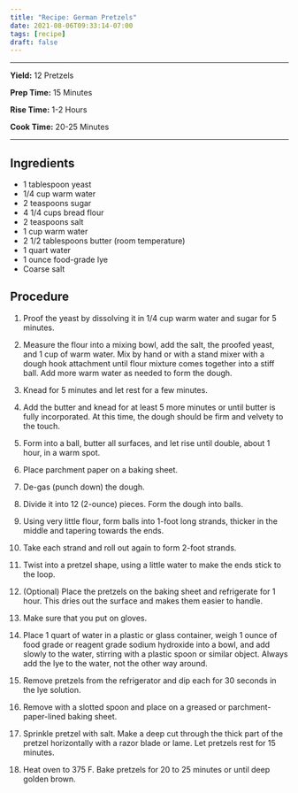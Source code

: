 ```yaml
---
title: "Recipe: German Pretzels"
date: 2021-08-06T09:33:14-07:00
tags: [recipe]
draft: false
---
```


---

__Yield:__ 12 Pretzels

__Prep Time:__ 15 Minutes

__Rise Time:__ 1-2 Hours

__Cook Time:__ 20-25 Minutes

___

## Ingredients  

- 1 tablespoon yeast
- 1/4 cup warm water
- 2 teaspoons sugar
- 4 1/4 cups bread flour
- 2 teaspoons salt
- 1 cup warm water
- 2 1/2 tablespoons butter (room temperature)
- 1 quart water
- 1 ounce food-grade lye
- Coarse salt


## Procedure

1. Proof the yeast by dissolving it in 1/4 cup warm water and sugar for 5 minutes.
 
2. Measure the flour into a mixing bowl, add the salt, the proofed yeast, and 1 cup of warm water. Mix by hand or with a stand mixer with a dough hook attachment until flour mixture comes together into a stiff ball. Add more warm water as needed to form the dough.

3. Knead for 5 minutes and let rest for a few minutes.

4. Add the butter and knead for at least 5 more minutes or until butter is fully incorporated. At this time, the dough should be firm and velvety to the touch.

5. Form into a ball, butter all surfaces, and let rise until double, about 1 hour, in a warm spot.

6. Place parchment paper on a baking sheet.

7. De-gas (punch down) the dough.

8. Divide it into 12 (2-ounce) pieces. Form the dough into balls.

9. Using very little flour, form balls into 1-foot long strands, thicker in the middle and tapering towards the ends. 

10. Take each strand and roll out again to form 2-foot strands.

11. Twist into a pretzel shape, using a little water to make the ends stick to the loop.

12. (Optional) Place the pretzels on the baking sheet and refrigerate for 1 hour. This dries out the surface and makes them easier to handle.

13. Make sure that you put on gloves.

14. Place 1 quart of water in a plastic or glass container, weigh 1 ounce of food grade or reagent grade sodium hydroxide into a bowl, and add slowly to the water, stirring with a plastic spoon or similar object. Always add the lye to the water, not the other way around.

15. Remove pretzels from the refrigerator and dip each for 30 seconds in the lye solution.

16. Remove with a slotted spoon and place on a greased or parchment-paper-lined baking sheet.

17. Sprinkle pretzel with salt. Make a deep cut through the thick part of the pretzel horizontally with a razor blade or lame. Let pretzels rest for 15 minutes.

18. Heat oven to 375 F. Bake pretzels for 20 to 25 minutes or until deep golden brown.
